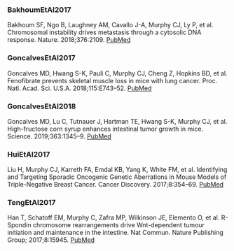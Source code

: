 ### BakhoumEtAl2017

Bakhoum SF, Ngo B, Laughney AM, Cavallo J-A, Murphy CJ, Ly P, et al. Chromosomal instability drives metastasis through a cytosolic DNA response. Nature. 2018;376:2109. [PubMed](https://www.ncbi.nlm.nih.gov/pubmed/29342134)

### GoncalvesEtAl2017

Goncalves MD, Hwang S-K, Pauli C, Murphy CJ, Cheng Z, Hopkins BD, et al. Fenofibrate prevents skeletal muscle loss in mice with lung cancer. Proc. Natl. Acad. Sci. U.S.A. 2018;115:E743–52. [PubMed](https://www.ncbi.nlm.nih.gov/pubmed/29311302)

### GoncalvesEtAl2018

Goncalves MD, Lu C, Tutnauer J, Hartman TE, Hwang S-K, Murphy CJ, et al. High-fructose corn syrup enhances intestinal tumor growth in mice. Science. 2019;363:1345–9. [PubMed](https://www.ncbi.nlm.nih.gov/pubmed/30898933)

### HuiEtAl2017
Liu H, Murphy CJ, Karreth FA, Emdal KB, Yang K, White FM, et al. Identifying and Targeting Sporadic Oncogenic Genetic Aberrations in Mouse Models of Triple-Negative Breast Cancer. Cancer Discovery. 2017;8:354–69. [PubMed](https://www.ncbi.nlm.nih.gov/pubmed/29203461)

### TengEtAl2017

Han T, Schatoff EM, Murphy C, Zafra MP, Wilkinson JE, Elemento O, et al. R-Spondin chromosome rearrangements drive Wnt-dependent tumour initiation and maintenance in the intestine. Nat Commun. Nature Publishing Group; 2017;8:15945. [PubMed](https://www.ncbi.nlm.nih.gov/pubmed/28695896)
